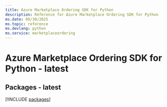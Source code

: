 ```yaml
---
title: Azure Marketplace Ordering SDK for Python
description: Reference for Azure Marketplace Ordering SDK for Python
ms.date: 09/30/2025
ms.topic: reference
ms.devlang: python
ms.service: marketplaceordering
---
```

# Azure Marketplace Ordering SDK for Python - latest
## Packages - latest
[!INCLUDE [packages](marketplace-ordering-index.md)]